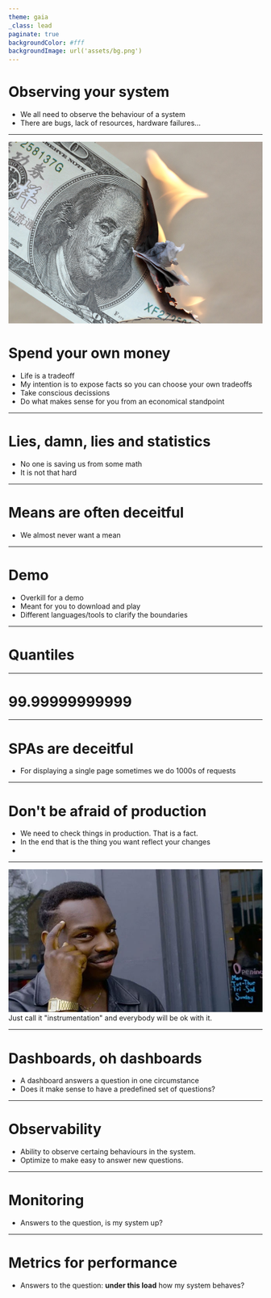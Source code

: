 ```yaml
---
theme: gaia
_class: lead
paginate: true
backgroundColor: #fff
backgroundImage: url('assets/bg.png')
---
```


# Observing your system

 - We all need to observe the behaviour of a system
 - There are bugs, lack of resources, hardware failures...

---
![bg left](./assets/money_burn.jpg)

# Spend your own money

 - Life is a tradeoff
 - My intention is to expose facts so you can choose your own tradeoffs
 - Take conscious decissions
 - Do what makes sense for you from an economical standpoint

---

# Lies, damn, lies and statistics

 - No one is saving us from some math
 - It is not that hard

---

# Means are often deceitful

 - We almost never want a mean

---

# Demo

 - Overkill for a demo
 - Meant for you to download and play
 - Different languages/tools to clarify the boundaries

---

# Quantiles

---

# 99.99999999999

---

# SPAs are deceitful

- For displaying a single page sometimes we do 1000s of requests

---
<!-- _class: lead -->

# Don't be afraid of production

- We need to check things in production. That is a fact.
- In the end that is the thing you want reflect your changes
-

---
![bg contain right](./assets/roll_safe.jpg)
Just call it "instrumentation" and everybody will be ok with it.

---

# Dashboards, oh dashboards

- A dashboard answers a question in one circumstance
- Does it make sense to have a predefined set of questions?


---

# Observability

- Ability to observe certaing behaviours in the system.
- Optimize to make easy to answer new questions.

---

# Monitoring

- Answers to the question, is my system up?

---

# Metrics for performance

- Answers to the question: **under this load** how my system behaves?

